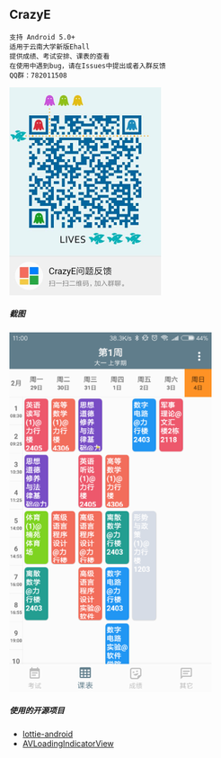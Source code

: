 ## CrazyE
    支持 Android 5.0+
    适用于云南大学新版Ehall
    提供成绩、考试安排、课表的查看
    在使用中遇到bug，请在Issues中提出或者入群反馈
    QQ群：782011508

<img src="screenshot/qrcode_group.jpg" height="370" width="270">

##### 截图
![screenshot1](screenshot/screenshot2.png)

##### 使用的开源项目
* [lottie-android](https://github.com/fullalien/lottie-android)  
* [AVLoadingIndicatorView](https://github.com/81813780/AVLoadingIndicatorView)
